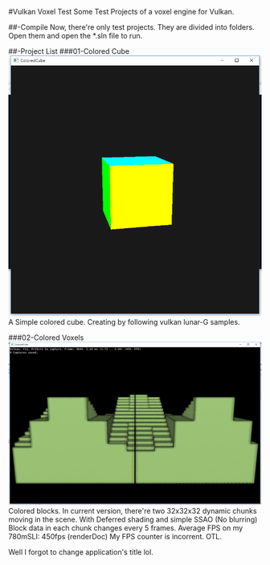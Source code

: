 #Vulkan Voxel Test
Some Test Projects of a voxel engine for Vulkan.

##-Compile
Now, there're only test projects.
They are divided into folders. Open them and open the *.sln file to run.

##-Project List
###01-Colored Cube
![Colored Cube](projImg/01.png)
A Simple colored cube. Creating by following vulkan lunar-G samples.


###02-Colored Voxels
![Colored Voxel](projImg/02.png)
Colored blocks.
In current version, there're two 32x32x32 dynamic chunks moving in the scene.
With Deferred shading and simple SSAO (No blurring)
Block data in each chunk changes every 5 frames.
Average FPS on my 780mSLI: 450fps (renderDoc)
My FPS counter is incorrent. OTL.

Well I forgot to change application's title lol.
